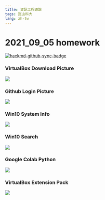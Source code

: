 ```yaml
---
title: 資訊工程導論
tags: 崑山科大
lang: zh-tw
---
```


# 2021_09_05 homework

[![hackmd-github-sync-badge](https://hackmd.io/qQf0xr51TfKYlh5gEpszEw/badge)](https://hackmd.io/qQf0xr51TfKYlh5gEpszEw)

### VirtualBox Download Picture
![](https://i.imgur.com/9sJfah0.png)

### Github Login Picture
![](https://i.imgur.com/JgnnTrg.png)

### Win10 System Info
![](https://i.imgur.com/eTuDkGq.png)

### Win10 Search
![](https://i.imgur.com/3LCvPsE.png)

### Google Colab Python
![](https://i.imgur.com/2mTr0iN.png)

### VirtualBox Extension Pack
![](https://i.imgur.com/PxtEttQ.png)
